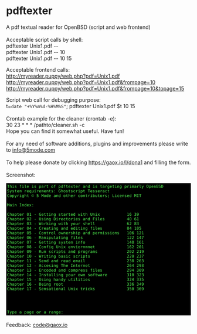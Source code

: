 # pdftexter
A pdf textual reader for OpenBSD (script and web frontend) 
<br><br>
Acceptable script calls by shell:
<br>
pdftexter Unix1.pdf --    
pdftexter Unix1.pdf -- 10  
pdftexter Unix1.pdf -- 10 15  

Acceptable frontend calls:
<br>
http://myreader.puppy/web.php?pdf=Unix1.pdf    
http://myreader.puppy/web.php?pdf=Unix1.pdf&frompage=10  
http://myreader.puppy/web.php?pdf=Unix1.pdf&frompage=10&topage=15  

Script web call for debugging purpose:
<br>
t=`date "+%Y%m%d-%H%M%S"`; pdftexter Unix1.pdf $t 10 15
<br><br>
Crontab example for the cleaner (crontab -e):  
30 23 * * * /pathto/cleaner.sh -c
<br>
Hope you can find it somewhat useful. Have fun!  
<br>
For any need of software additions, plugins and improvements please write to <a href="mailto:info@5mode.com">info@5mode.com</a>    
<br>
To help please donate by clicking <a href="https://gaox.io/l/dona1">https://gaox.io/l/dona1</a> and filling the form.   
<br>
Screenshot:  

<img src="screenshot1.png">

Feedback: <a href="mailto:code@gaox.io">code@gaox.io</a>
